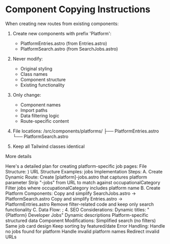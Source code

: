 # Component Copying Instructions

When creating new routes from existing components:

1. Create new components with prefix 'Platform':
   - PlatformEntries.astro (from Entries.astro)
   - PlatformSearch.astro (from SearchJobs.astro)

2. Never modify:
   - Original styling
   - Class names
   - Component structure
   - Existing functionality

3. Only change:
   - Component names
   - Import paths
   - Data filtering logic
   - Route-specific content

4. File locations:
   /src/components/platforms/
   ├── PlatformEntries.astro
   └── PlatformSearch.astro

5. Keep all Tailwind classes identical 

More details

Here's a detailed plan for creating platform-specific job pages:
File Structure:
)
URL Structure Examples:
jobs
Implementation Steps:
A. Create Dynamic Route:
Create [platform]-jobs.astro that captures platform parameter
Strip "-jobs" from URL to match against occupationalCategory
Filter jobs where occupationalCategory includes platform name
B. Create Platform Components:
Copy and simplify SearchJobs.astro → PlatformSearch.astro
Copy and simplify Entries.astro → PlatformEntries.astro
Remove filter-related code and keep only search functionality
C. Data Flow:
;
4. SEO Considerations:
Dynamic titles: "{Platform} Developer Jobs"
Dynamic descriptions
Platform-specific structured data
Component Modifications:
Simplified search (no filters)
Same job card design
Keep sorting by featured/date
Error Handling:
Handle no jobs found for platform
Handle invalid platform names
Redirect invalid URLs
